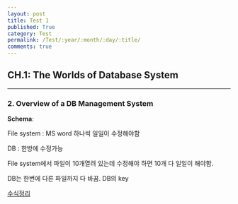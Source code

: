 ```yaml
---
layout: post
title: Test 1
published: True
category: Test
permalink: /Test/:year/:month/:day/:title/
comments: true
---
```


## CH.1: The Worlds of Database System

------------

### 2. Overview of a DB Management System

**Schema**:

File system : MS word 하나씩 일일이 수정해야함

DB : 한방에 수정가능

File system에서 파일이 10개열려 있는데 수정해야 하면 10개 다 일일이 해야함.

DB는 한번에 다른 파일까지 다 바꿈. DB의 key

[수식정리](https://en.wikipedia.org/wiki/Help:Displaying_a_formula#Formatting_using_TeX)